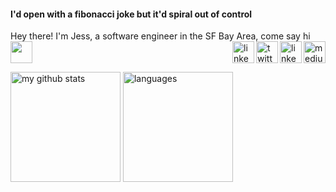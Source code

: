 #### I'd open with a fibonacci joke but it'd spiral out of control 

Hey there! I'm Jess, a software engineer in the SF Bay Area, come say hi <img src="https://www.animatedimages.org/data/media/111/animated-arrow-image-0270.gif" width="35px">
  <a href="https://medium.com/@jessicatrinh">
    <img align="right" image alt="medium" src="https://image.flaticon.com/icons/png/512/3829/3829912.png" width="35px"></image> 
  </a>
  <a href="https://t.me/ellojess">
    <img align="right" image alt="linkedin" src="https://image.flaticon.com/icons/png/512/2111/2111646.png" width="35px"></image> 
  </a>
  <a href="https://twitter.com/ellojesss">
    <img align="right" image alt="twitter" src="https://image.flaticon.com/icons/svg/145/145812.svg" width="35px"></image> 
  </a>
  <a href="https://www.linkedin.com/in/j-trinh/">
    <img align="right" image alt="linkedin" src="https://image.flaticon.com/icons/svg/187/187185.svg" width="35px"></image> 
  </a>
 

<p align="left">
<img src="https://github-readme-stats.vercel.app/api?username=ellojess&show_icons=true&title_color=fff&icon_color=F8738D&text_color=9f9f9f&bg_color=151515" alt="my github stats" height="176"/>&nbsp;<img src="https://github-readme-stats.vercel.app/api/top-langs/?username=ellojess&layout=compact&show_icons=true&title_color=fff&icon_color=fc8930&text_color=9f9f9f&bg_color=151515" alt="languages" height="176">
</p>
